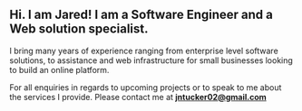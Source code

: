 ## Hi. I am Jared! I am a Software Engineer and a Web solution specialist. 

I bring many years of experience ranging from enterprise level software solutions, to assistance and web infrastructure for small businesses looking to build an online platform. 

<p></p> 
  
For all enquiries in regards to upcoming projects or to speak to me about the services I provide. Please contact me at **jntucker02@gmail.com**


<!--
**Dawaad/Dawaad** is a ✨ _special_ ✨ repository because its `README.md` (this file) appears on your GitHub profile.

Here are some ideas to get you started:

- 🔭 I’m currently working on ...
- 🌱 I’m currently learning ...
- 👯 I’m looking to collaborate on ...
- 🤔 I’m looking for help with ...
- 💬 Ask me about ...
- 📫 How to reach me: ...
- 😄 Pronouns: ...
- ⚡ Fun fact: ...
-->
